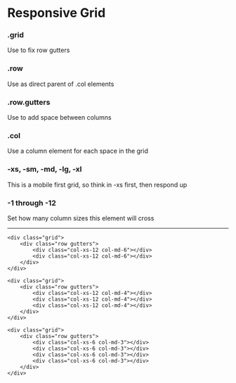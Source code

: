 # Responsive Grid

### .grid 

Use to fix row gutters

### .row

Use as direct parent of .col elements

### .row.gutters

Use to add space between columns

### .col

Use a column element for each space in the grid

### -xs, -sm, -md, -lg, -xl

This is a mobile first grid, so think in -xs first, then respond up

### -1 through -12

Set how many column sizes this element will cross

---

```
<div class="grid">
	<div class="row gutters">
		<div class="col-xs-12 col-md-6"></div>
		<div class="col-xs-12 col-md-6"></div>
	</div>
</div>
```

```
<div class="grid">
	<div class="row gutters">
		<div class="col-xs-12 col-md-4"></div>
		<div class="col-xs-12 col-md-4"></div>
		<div class="col-xs-12 col-md-4"></div>
	</div>
</div>
```

```
<div class="grid">
	<div class="row gutters">
		<div class="col-xs-6 col-md-3"></div>
		<div class="col-xs-6 col-md-3"></div>
		<div class="col-xs-6 col-md-3"></div>
		<div class="col-xs-6 col-md-3"></div>
	</div>
</div>
```